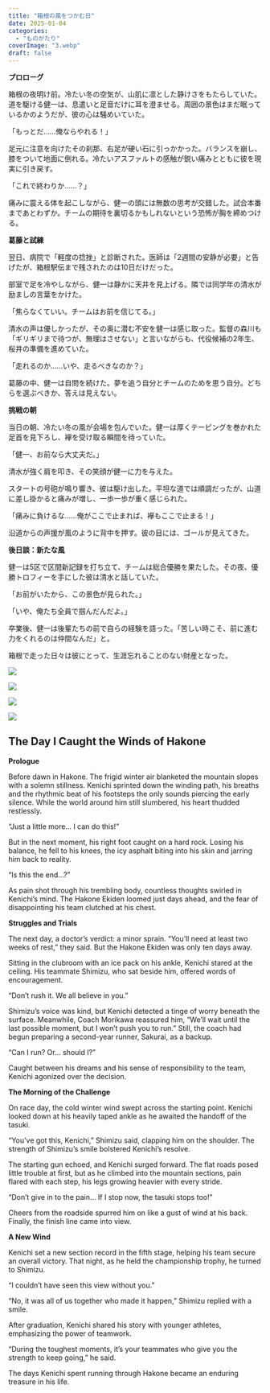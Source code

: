 ```yaml
---
title: "箱根の風をつかむ日"
date: 2025-01-04
categories: 
  - "ものがたり"
coverImage: "3.webp"
draft: false
---
```


**プロローグ**

箱根の夜明け前。冷たい冬の空気が、山肌に凛とした静けさをもたらしていた。道を駆ける健一は、息遣いと足音だけに耳を澄ませる。周囲の景色はまだ眠っているかのようだが、彼の心は騒めいていた。

「もっとだ……俺ならやれる！」

足元に注意を向けたその刹那、右足が硬い石に引っかかった。バランスを崩し、膝をついて地面に倒れる。冷たいアスファルトの感触が鋭い痛みとともに彼を現実に引き戻す。

「これで終わりか……？」

痛みに震える体を起こしながら、健一の頭には無数の思考が交錯した。試合本番まであとわずか。チームの期待を裏切るかもしれないという恐怖が胸を締めつける。

**葛藤と試練**

翌日、病院で「軽度の捻挫」と診断された。医師は「2週間の安静が必要」と告げたが、箱根駅伝まで残されたのは10日だけだった。

部室で足を冷やしながら、健一は静かに天井を見上げる。隣では同学年の清水が励ましの言葉をかけた。

「焦らなくていい。チームはお前を信じてる。」

清水の声は優しかったが、その奥に潜む不安を健一は感じ取った。監督の森川も「ギリギリまで待つが、無理はさせない」と言いながらも、代役候補の2年生、桜井の準備を進めていた。

「走れるのか……いや、走るべきなのか？」

葛藤の中、健一は自問を続けた。夢を追う自分とチームのためを思う自分。どちらを選ぶべきか、答えは見えない。

**挑戦の朝**

当日の朝、冷たい冬の風が会場を包んでいた。健一は厚くテーピングを巻かれた足首を見下ろし、襷を受け取る瞬間を待っていた。

「健一、お前なら大丈夫だ。」

清水が強く肩を叩き、その笑顔が健一に力を与えた。

スタートの号砲が鳴り響き、彼は駆け出した。平坦な道では順調だったが、山道に差し掛かると痛みが増し、一歩一歩が重く感じられた。

「痛みに負けるな……俺がここで止まれば、襷もここで止まる！」

沿道からの声援が風のように背中を押す。彼の目には、ゴールが見えてきた。

**後日談：新たな風**

健一は5区で区間新記録を打ち立て、チームは総合優勝を果たした。その夜、優勝トロフィーを手にした彼は清水と話していた。

「お前がいたから、この景色が見られた。」

「いや、俺たち全員で掴んだんだよ。」

卒業後、健一は後輩たちの前で自らの経験を語った。「苦しい時こそ、前に進む力をくれるのは仲間なんだ」と。

箱根で走った日々は彼にとって、生涯忘れることのない財産となった。

![](images/1-1024x585.webp)

![](images/2-1024x585.webp)

![](images/3-1024x585.webp)

![](images/4-1024x585.webp)

## **The Day I Caught the Winds of Hakone**

**Prologue**

Before dawn in Hakone. The frigid winter air blanketed the mountain slopes with a solemn stillness. Kenichi sprinted down the winding path, his breaths and the rhythmic beat of his footsteps the only sounds piercing the early silence. While the world around him still slumbered, his heart thudded restlessly.

“Just a little more… I can do this!”

But in the next moment, his right foot caught on a hard rock. Losing his balance, he fell to his knees, the icy asphalt biting into his skin and jarring him back to reality.

“Is this the end…?”

As pain shot through his trembling body, countless thoughts swirled in Kenichi’s mind. The Hakone Ekiden loomed just days ahead, and the fear of disappointing his team clutched at his chest.

**Struggles and Trials**

The next day, a doctor’s verdict: a minor sprain. “You’ll need at least two weeks of rest,” they said. But the Hakone Ekiden was only ten days away.

Sitting in the clubroom with an ice pack on his ankle, Kenichi stared at the ceiling. His teammate Shimizu, who sat beside him, offered words of encouragement.

“Don’t rush it. We all believe in you.”

Shimizu’s voice was kind, but Kenichi detected a tinge of worry beneath the surface. Meanwhile, Coach Morikawa reassured him, “We’ll wait until the last possible moment, but I won’t push you to run.” Still, the coach had begun preparing a second-year runner, Sakurai, as a backup.

“Can I run? Or… should I?”

Caught between his dreams and his sense of responsibility to the team, Kenichi agonized over the decision.

**The Morning of the Challenge**

On race day, the cold winter wind swept across the starting point. Kenichi looked down at his heavily taped ankle as he awaited the handoff of the tasuki.

“You’ve got this, Kenichi,” Shimizu said, clapping him on the shoulder. The strength of Shimizu’s smile bolstered Kenichi’s resolve.

The starting gun echoed, and Kenichi surged forward. The flat roads posed little trouble at first, but as he climbed into the mountain sections, pain flared with each step, his legs growing heavier with every stride.

“Don’t give in to the pain… If I stop now, the tasuki stops too!”

Cheers from the roadside spurred him on like a gust of wind at his back. Finally, the finish line came into view.

**A New Wind**

Kenichi set a new section record in the fifth stage, helping his team secure an overall victory. That night, as he held the championship trophy, he turned to Shimizu.

“I couldn’t have seen this view without you.”

“No, it was all of us together who made it happen,” Shimizu replied with a smile.

After graduation, Kenichi shared his story with younger athletes, emphasizing the power of teamwork.

“During the toughest moments, it’s your teammates who give you the strength to keep going,” he said.

The days Kenichi spent running through Hakone became an enduring treasure in his life.
